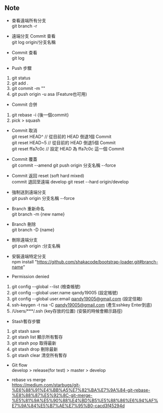 ## Note
- 查看遠端所有分支<br />
  git branch -r

- 遠端分支 Commit 查看 <br />
  git log origin/分支名稱

- Commit 查看<br />
  git log 

- Push 步驟
1. git status
2. git add .
3. git commit -m ""
4. git push origin -u asa (Feature也可用)

- Commit 合併
1. git rebase -i {後一個commit}
2. pick > squash

- Commit 取消<br />
  git reset HEAD^ // 從目前的 HEAD 倒退1個 Commit<br />
  git reset HEAD~5 // 從目前的 HEAD 倒退5個 Commit<br />
  git reset ffa7c0c // 設定 HEAD 為 ffa7c0c 這一個 Commit<br />

- Commit 覆蓋<br />
  git commit --amend
  git push origin 分支名稱 --force

- Commit 返回 reset (soft hard mixed)<br />
  commit 退回至遠端 develop
  git reset --hard origin/develop 

- 強制送到遠端分支<br />
  git push origin 分支名稱 --force

- Branch 重新命名<br />
  git branch -m {new name}

- Branch 刪除<br />
  git branch -D {name}

- 刪除遠端分支<br />
  git push origin :分支名稱

- 安裝遠端特定分支<br />
  npm install "https://github.com/shakacode/bootstrap-loader.git#branch-name"

- Permission denied
1. git config --global --list (檢查帳號)
2. git config --global user.name qandy19005 (設定帳號)
3. git config --global user.email qandy19005@gmail.com (設定信箱)
4. ssh-keygen -t rsa -C qandy19005@gmail.com (產生sshkey Enter到底)
5. /Users/***/.ssh (key存放的位置) (安裝的時候會顯示路徑)

- Stash暫存步驟
1. git stash save
2. git stash list 顯示所有暫存
3. git stash pop 取得最新
4. git stash drop 刪除最新
5. git stash clear 清空所有暫存

- Git flow<br />
  develop > release(for test) > master > develop

- rebase vs merge<br />
  https://medium.com/starbugs/git-%E6%88%91%E4%BB%A5%E7%82%BA%E7%9A%84-git-rebase-%E8%88%87%E5%92%8C-git-merge-%E5%81%9A%E5%90%88%E4%BD%B5%E5%88%86%E6%94%AF%E7%9A%84%E5%B7%AE%E7%95%B0-cacd3f45294d